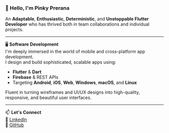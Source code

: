 ### 👋 Hello, I'm Pinky Prerana

An **Adaptable**, **Enthusiastic**, **Deterministic**, and **Unstoppable Flutter Developer** who has thrived both in team collaborations and individual projects.

---

🖥️ **Software Development**  
I'm deeply immersed in the world of mobile and cross-platform app development.  
I design and build sophisticated, scalable apps using:
- **Flutter** & **Dart**
- **Firebase** & REST APIs
- Targeting **Android**, **iOS**, **Web**, **Windows**, **macOS**, and **Linux**

Fluent in turning wireframes and UI/UX designs into high-quality, responsive, and beautiful user interfaces.

---

📫 **Let's Connect**  
🔗 [LinkedIn](https://www.linkedin.com/in/pinky-prerana-80130a12a)  
🐙 [GitHub](https://github.com/pinkyprerana)
